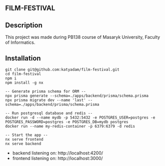 ## FILM-FESTIVAL
## Description
This project was made during PB138 course of Masaryk University, Faculty of Informatics.

## Installation
```
git clone git@github.com:katyadam/film-festival.git
cd film-festival
npm i
npm install -g nx

-- Generate prisma schema for ORM --
npx prisma generate --schema=./apps/backend/prisma/schema.prisma
npx prisma migrate dev --name 'last' --schema=./apps/backend/prisma/schema.prisma

-- Run postgresql database and redis --
docker run -d --name mydb -p 5432:5432 -e POSTGRES_USER=postgres -e POSTGRES_PASSWORD=postgres -e POSTGRES_DB=mydb postgres
docker run --name my-redis-container -p 6379:6379 -d redis

-- Start the app --
nx serve frontend
nx serve backend
```

- backend listening on: http://localhost:4200/
- frontend listening on: http://localhost:3000/
